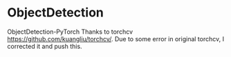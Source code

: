 # ObjectDetection
ObjectDetection-PyTorch
Thanks to torchcv https://github.com/kuangliu/torchcv/.
Due to some error in original torchcv, I corrected it and push this.
